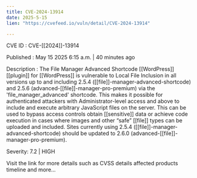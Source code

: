 ```yaml
---
title: CVE-2024-13914
date: 2025-5-15
lien: "https://cvefeed.io/vuln/detail/CVE-2024-13914"

---
```


CVE ID : CVE-[[2024]]-13914

Published :  May 15
2025
6:15 a.m. | 40 minutes ago

Description : The File Manager Advanced Shortcode [[WordPress]] [[plugin]] for [[WordPress]] is vulnerable to Local File Inclusion in all versions up to
and including
2.5.4 ([[file]]-manager-advanced-shortcode) and 2.5.6 (advanced-[[file]]-manager-pro-premium)
via the 'file_manager_advanced' shortcode. This makes it possible for authenticated attackers
with Administrator-level access and above
to include and execute arbitrary JavaScript files on the server. This can be used to bypass access controls
obtain [[sensitive]] data
or achieve code execution in cases where images and other “safe” [[file]] types can be uploaded and included. Sites currently using 2.5.4 ([[file]]-manager-advanced-shortcode) should be updated to 2.6.0 (advanced-[[file]]-manager-pro-premium).

Severity: 7.2 | HIGH

Visit the link for more details
such as CVSS details
affected products
timeline
and more...
